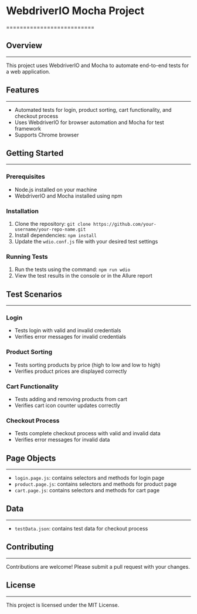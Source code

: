 # WebdriverIO Mocha Project
==========================

## Overview
--------

This project uses WebdriverIO and Mocha to automate end-to-end tests for a web application.

## Features
--------

* Automated tests for login, product sorting, cart functionality, and checkout process
* Uses WebdriverIO for browser automation and Mocha for test framework
* Supports Chrome browser

## Getting Started
---------------

### Prerequisites

* Node.js installed on your machine
* WebdriverIO and Mocha installed using npm

### Installation

1. Clone the repository: `git clone https://github.com/your-username/your-repo-name.git`
2. Install dependencies: `npm install`
3. Update the `wdio.conf.js` file with your desired test settings

### Running Tests

1. Run the tests using the command: `npm run wdio`
2. View the test results in the console or in the Allure report

## Test Scenarios
----------------

### Login

* Tests login with valid and invalid credentials
* Verifies error messages for invalid credentials

### Product Sorting

* Tests sorting products by price (high to low and low to high)
* Verifies product prices are displayed correctly

### Cart Functionality

* Tests adding and removing products from cart
* Verifies cart icon counter updates correctly

### Checkout Process

* Tests complete checkout process with valid and invalid data
* Verifies error messages for invalid data

## Page Objects
-------------

* `login.page.js`: contains selectors and methods for login page
* `product.page.js`: contains selectors and methods for product page
* `cart.page.js`: contains selectors and methods for cart page

## Data
-----

* `testData.json`: contains test data for checkout process

## Contributing
------------

Contributions are welcome! Please submit a pull request with your changes.

## License
-------

This project is licensed under the MIT License.